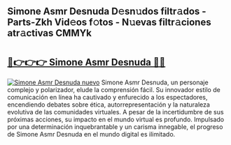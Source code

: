 ## Simone Asmr Desnuda D𝚎sn𝚞dos filtr𝚊dos - Parts-Zkh Vid𝚎os f𝚘tos - N𝚞evas filtr𝚊ciones atr𝚊ctivas CMMYk

# <h2><a href="http://mb5k5y4.tromn.icu/?c=Simone+Asmr+Desnuda">🔗👉👉👉 Simone Asmr Desnuda 🔗🔗</a></h2>

[![Simone Asmr Desnuda nuevo](https://i.imgur.com/pEAQMta.gif)](http://mb5k5y4.tromn.icu/?c=Simone+Asmr+Desnuda)
Simone Asmr Desnuda, un personaje complejo y polarizador, elude la comprensión fácil. Su innovador estilo de comunicación en línea ha cautivado y enfurecido a los espectadores, encendiendo debates sobre ética, autorrepresentación y la naturaleza evolutiva de las comunidades virtuales. A pesar de la incertidumbre de sus próximas acciones, su impacto en el mundo virtual es profundo. Impulsado por una determinación inquebrantable y un carisma innegable, el progreso de Simone Asmr Desnuda en el mundo digital es ilimitado.
